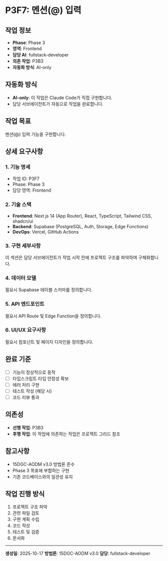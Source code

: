 # P3F7: 멘션(@) 입력

## 작업 정보
- **Phase**: Phase 3
- **영역**: Frontend
- **담당 AI**: fullstack-developer
- **의존 작업**: P3B3
- **자동화 방식**: AI-only


## 자동화 방식
- **AI-only**: 이 작업은 Claude Code가 직접 구현합니다.
- 담당 서브에이전트가 자동으로 작업을 완료합니다.


## 작업 목표
멘션(@) 입력 기능을 구현합니다.

## 상세 요구사항

### 1. 기능 명세
- 작업 ID: P3F7
- Phase: Phase 3
- 담당 영역: Frontend

### 2. 기술 스택
- **Frontend**: Next.js 14 (App Router), React, TypeScript, Tailwind CSS, shadcn/ui
- **Backend**: Supabase (PostgreSQL, Auth, Storage, Edge Functions)
- **DevOps**: Vercel, GitHub Actions

### 3. 구현 세부사항
이 섹션은 담당 서브에이전트가 작업 시작 전에 프로젝트 구조를 파악하여 구체화합니다.

### 4. 데이터 모델
필요시 Supabase 테이블 스키마를 정의합니다.

### 5. API 엔드포인트
필요시 API Route 및 Edge Function을 정의합니다.

### 6. UI/UX 요구사항
필요시 컴포넌트 및 페이지 디자인을 정의합니다.

## 완료 기준
- [ ] 기능이 정상적으로 동작
- [ ] 타입스크립트 타입 안정성 확보
- [ ] 에러 처리 구현
- [ ] 테스트 작성 (해당 시)
- [ ] 코드 리뷰 통과

## 의존성
- **선행 작업**: P3B3
- **후행 작업**: 이 작업에 의존하는 작업은 프로젝트 그리드 참조

## 참고사항
- 15DGC-AODM v3.0 방법론 준수
- Phase 3 목표에 부합하는 구현
- 기존 코드베이스와의 일관성 유지

## 작업 진행 방식
1. 프로젝트 구조 파악
2. 관련 파일 검토
3. 구현 계획 수립
4. 코드 작성
5. 테스트 및 검증
6. 문서화

---
**생성일**: 2025-10-17
**방법론**: 15DGC-AODM v3.0
**담당**: fullstack-developer
